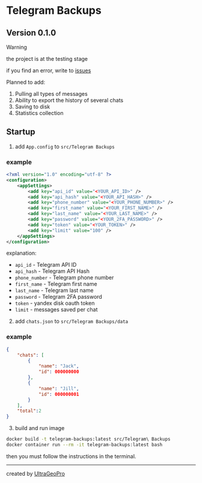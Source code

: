 # Telegram Backups

## Version 0.1.0

> [!WARNING]
> the project is at the testing stage
>
> if you find an error, write to [issues](https://github.com/UltraGeoDev/Telegram-Backups/issues)

Planned to add:
1. Pulling all types of messages
2. Ability to export the history of several chats
3. Saving to disk
4. Statistics collection

## Startup

1. add `App.config` to `src/Telegram Backups`

### example
```xml
<?xml version="1.0" encoding="utf-8" ?>
<configuration>
    <appSettings>
        <add key="api_id" value="<YOUR_API_ID>" />
        <add key="api_hash" value="<YOUR_API_HASH>" />
        <add key="phone_number" value="<YOUR_PHONE_NUMBER>" />
        <add key="first_name" value="<YOUR_FIRST_NAME>" />
        <add key="last_name" value="<YOUR_LAST_NAME>" />
        <add key="password" value="<YOUR_2FA_PASSWORD>" />
        <add key="token" value="<YOUR_TOKEN>" />
        <add key="limit" value="100" />
    </appSettings>
</configuration>
```

explanation:
- `api_id` - Telegram API ID
- `api_hash` - Telegram API Hash
- `phone_number` - Telegram phone number
- `first_name` - Telegram first name
- `last_name` - Telegram last name
- `password` - Telegram 2FA password
- `token` - yandex disk oauth token
- `limit` - messages saved per chat

2. add `chats.json` to `src/Telegram Backups/data`

### example
```json
{
    "chats": [
        {
            "name": "Jack",
            "id": 000000000
        },
        {
            "name": "Jill",
            "id": 000000001
        }
    ],
    "total":2
}
```

3. build and run image
```bash
docker build -t telegram-backups:latest src/Telegram\ Backups
docker container run --rm -it telegram-backups:latest bash 
```

then you must follow the instructions in the terminal.

---
created by [UltraGeoPro](https://github.com/Ultrageopro1966)
